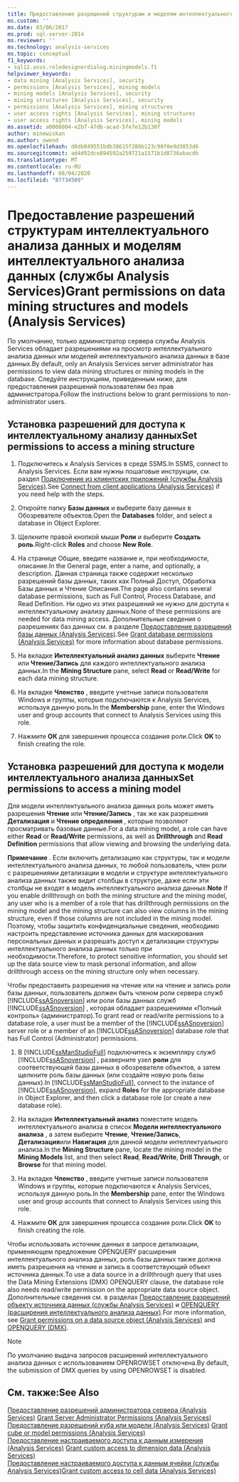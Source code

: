 ```yaml
---
title: Предоставление разрешений структурам и моделям интеллектуального анализа данных (Analysis Services) | Документация Майкрософт
ms.custom: ''
ms.date: 03/06/2017
ms.prod: sql-server-2014
ms.reviewer: ''
ms.technology: analysis-services
ms.topic: conceptual
f1_keywords:
- sql12.asvs.roledesignerdialog.miningmodels.f1
helpviewer_keywords:
- data mining [Analysis Services], security
- permissions [Analysis Services], mining models
- mining models [Analysis Services], security
- mining structures [Analysis Services], security
- permissions [Analysis Services], mining structures
- user access rights [Analysis Services], mining structures
- user access rights [Analysis Services], mining models
ms.assetid: a0008004-e2b7-47db-acad-5fe7e12b130f
author: minewiskan
ms.author: owend
ms.openlocfilehash: d0db849551bdb38615f280b123c98f0e9d3053d6
ms.sourcegitcommit: ad4d92dce894592a259721a1571b1d8736abacdb
ms.translationtype: MT
ms.contentlocale: ru-RU
ms.lasthandoff: 08/04/2020
ms.locfileid: "87734509"
---
```

# <a name="grant-permissions-on-data-mining-structures-and-models-analysis-services"></a><span data-ttu-id="f7961-102">Предоставление разрешений структурам интеллектуального анализа данных и моделям интеллектуального анализа данных (службы Analysis Services)</span><span class="sxs-lookup"><span data-stu-id="f7961-102">Grant permissions on data mining structures and models (Analysis Services)</span></span>
  <span data-ttu-id="f7961-103">По умолчанию, только администратор сервера службы Analysis Services обладает разрешениями на просмотр интеллектуального анализа данных или моделей интеллектуального анализа данных в базе данных.</span><span class="sxs-lookup"><span data-stu-id="f7961-103">By default, only an Analysis Services server administrator has permissions to view data mining structures or mining models in the database.</span></span> <span data-ttu-id="f7961-104">Следуйте инструкциям, приведенным ниже, для предоставления разрешений пользователям без прав администратора.</span><span class="sxs-lookup"><span data-stu-id="f7961-104">Follow the instructions below to grant permissions to non-administrator users.</span></span>  
  
## <a name="set-permissions-to-access-a-mining-structure"></a><span data-ttu-id="f7961-105">Установка разрешений для доступа к интеллектуальному анализу данных</span><span class="sxs-lookup"><span data-stu-id="f7961-105">Set permissions to access a mining structure</span></span>  
  
1.  <span data-ttu-id="f7961-106">Подключитесь к Analysis Services в среде SSMS.</span><span class="sxs-lookup"><span data-stu-id="f7961-106">In SSMS, connect to Analysis Services.</span></span> <span data-ttu-id="f7961-107">Если вам нужны пошаговые инструкции, см. раздел [Подключение из клиентских приложений (службы Analysis Services)](../instances/connect-from-client-applications-analysis-services.md).</span><span class="sxs-lookup"><span data-stu-id="f7961-107">See [Connect from client applications &#40;Analysis Services&#41;](../instances/connect-from-client-applications-analysis-services.md) if you need help with the steps.</span></span>  
  
2.  <span data-ttu-id="f7961-108">Откройте папку **Базы данных** и выберите базу данных в Обозревателе объектов.</span><span class="sxs-lookup"><span data-stu-id="f7961-108">Open the **Databases** folder, and select a database in Object Explorer.</span></span>  
  
3.  <span data-ttu-id="f7961-109">Щелкните правой кнопкой мыши **Роли** и выберите **Создать роль**.</span><span class="sxs-lookup"><span data-stu-id="f7961-109">Right-click **Roles** and choose **New Role**.</span></span>  
  
4.  <span data-ttu-id="f7961-110">На странице Общие, введите название и, при необходимости, описание.</span><span class="sxs-lookup"><span data-stu-id="f7961-110">In the General page, enter a name, and optionally, a description.</span></span> <span data-ttu-id="f7961-111">Данная страница также содержит несколько разрешений базы данных, таких как Полный Доступ, Обработка Базы данных и Чтение Описания.</span><span class="sxs-lookup"><span data-stu-id="f7961-111">The page also contains several database permissions, such as Full Control, Process Database, and Read Definition.</span></span> <span data-ttu-id="f7961-112">Ни одно из этих разрешений не нужно для доступа к интеллектуальному анализу данных.</span><span class="sxs-lookup"><span data-stu-id="f7961-112">None of these permissions are needed for data mining access.</span></span> <span data-ttu-id="f7961-113">Дополнительные сведения о разрешениях баз данных см. в разделе [Предоставление разрешений базы данных (Analysis Services)](grant-database-permissions-analysis-services.md).</span><span class="sxs-lookup"><span data-stu-id="f7961-113">See [Grant database permissions &#40;Analysis Services&#41;](grant-database-permissions-analysis-services.md) for more information about database permissions.</span></span>  
  
5.  <span data-ttu-id="f7961-114">На вкладке **Интеллектуальный анализ данных** выберите **Чтение** или **Чтение/Запись**  для каждого интеллектуального анализа данных.</span><span class="sxs-lookup"><span data-stu-id="f7961-114">In the **Mining Structure** pane, select **Read** or **Read/Write**  for each data mining structure.</span></span>  
  
6.  <span data-ttu-id="f7961-115">На вкладке **Членство** , введите учетные записи пользователя Windows и группы, которые подключаются к Analysis Services, используя данную роль.</span><span class="sxs-lookup"><span data-stu-id="f7961-115">In the **Membership** pane, enter the Windows user and group accounts that connect to Analysis Services using this role.</span></span>  
  
7.  <span data-ttu-id="f7961-116">Нажмите **ОК** для завершения процесса создания роли.</span><span class="sxs-lookup"><span data-stu-id="f7961-116">Click **OK** to finish creating the role.</span></span>  
  
## <a name="set-permissions-to-access-a-mining-model"></a><span data-ttu-id="f7961-117">Установка разрешений для доступа к модели интеллектуального анализа данных</span><span class="sxs-lookup"><span data-stu-id="f7961-117">Set permissions to access a mining model</span></span>  
 <span data-ttu-id="f7961-118">Для модели интеллектуального анализа данных роль может иметь разрешения **Чтение** или **Чтение/Запись** , так же как разрешения **Детализация** и **Чтение определения** , которые позволяют просматривать базовые данные.</span><span class="sxs-lookup"><span data-stu-id="f7961-118">For a data mining model, a role can have either **Read** or **Read/Write** permissions, as well as **Drillthrough** and **Read Definition** permissions that allow viewing and browsing the underlying data.</span></span>  
  
 <span data-ttu-id="f7961-119">**Примечание** . Если включить детализацию как структуры, так и модели интеллектуального анализа данных, то любой пользователь, член роли с разрешениями детализации в модели и структуре интеллектуального анализа данных также видит столбцы в структуре, даже если эти столбцы не входят в модель интеллектуального анализа данных.</span><span class="sxs-lookup"><span data-stu-id="f7961-119">**Note** If you enable drillthrough on both the mining structure and the mining model, any user who is a member of a role that has drillthrough permissions on the mining model and the mining structure can also view columns in the mining structure, even if those columns are not included in the mining model.</span></span> <span data-ttu-id="f7961-120">Поэтому, чтобы защитить конфиденциальные сведения, необходимо настроить представление источника данных для маскирования персональных данных и разрешать доступ к детализации структуры интеллектуального анализа данных только при необходимости.</span><span class="sxs-lookup"><span data-stu-id="f7961-120">Therefore, to protect sensitive information, you should set up the data source view to mask personal information, and allow drillthrough access on the mining structure only when necessary.</span></span>  
  
 <span data-ttu-id="f7961-121">Чтобы предоставить разрешения на чтение или на чтение и запись роли базы данных, пользователь должен быть членом роли сервера служб [!INCLUDE[ssASnoversion](../../includes/ssasnoversion-md.md)] или роли базы данных служб [!INCLUDE[ssASnoversion](../../includes/ssasnoversion-md.md)] , которая обладает разрешениями «Полный контроль» (администратор).</span><span class="sxs-lookup"><span data-stu-id="f7961-121">To grant read or read/write permissions to a database role, a user must be a member of the [!INCLUDE[ssASnoversion](../../includes/ssasnoversion-md.md)] server role or a member of an [!INCLUDE[ssASnoversion](../../includes/ssasnoversion-md.md)] database role that has Full Control (Administrator) permissions.</span></span>  
  
1.  <span data-ttu-id="f7961-122">В [!INCLUDE[ssManStudioFull](../../includes/ssmanstudiofull-md.md)] подключитесь к экземпляру служб [!INCLUDE[ssASnoversion](../../includes/ssasnoversion-md.md)] , разверните узел **роли** для соответствующей базы данных в обозревателе объектов, а затем щелкните роль базы данных (или создайте новую роль базы данных).</span><span class="sxs-lookup"><span data-stu-id="f7961-122">In [!INCLUDE[ssManStudioFull](../../includes/ssmanstudiofull-md.md)], connect to the instance of [!INCLUDE[ssASnoversion](../../includes/ssasnoversion-md.md)], expand **Roles** for the appropriate database in Object Explorer, and then click a database role (or create a new database role).</span></span>  
  
2.  <span data-ttu-id="f7961-123">На вкладке **Интеллектуальный анализ** поместите модель интеллектуального анализа в список **Модели интеллектуального анализа** , а затем выберите **Чтение**, **Чтение/Запись**, **Детализация**или **Навигация** для данной модели интеллектуального анализа.</span><span class="sxs-lookup"><span data-stu-id="f7961-123">In the **Mining Structure** pane, locate the mining model in the **Mining Models** list, and then select **Read**, **Read/Write**, **Drill Through**, or **Browse** for that mining model.</span></span>  
  
3.  <span data-ttu-id="f7961-124">На вкладке **Членство** , введите учетные записи пользователя Windows и группы, которые подключаются к Analysis Services, используя данную роль.</span><span class="sxs-lookup"><span data-stu-id="f7961-124">In the **Membership** pane, enter the Windows user and group accounts that connect to Analysis Services using this role.</span></span>  
  
4.  <span data-ttu-id="f7961-125">Нажмите **ОК** для завершения процесса создания роли.</span><span class="sxs-lookup"><span data-stu-id="f7961-125">Click **OK** to finish creating the role.</span></span>  
  
 <span data-ttu-id="f7961-126">Чтобы использовать источник данных в запросе детализации, применяющем предложение OPENQUERY расширения интеллектуального анализа данных, роль базы данных также должна иметь разрешения на чтение и запись в соответствующий объект источника данных.</span><span class="sxs-lookup"><span data-stu-id="f7961-126">To use a data source in a drillthrough query that uses the Data Mining Extensions (DMX) OPENQUERY clause, the database role also needs read/write permission on the appropriate data source object.</span></span> <span data-ttu-id="f7961-127">Дополнительные сведения см. в разделах [Предоставление разрешений объекту источника данных (службы Analysis Services)](grant-permissions-on-a-data-source-object-analysis-services.md) и [OPENQUERY (расширения интеллектуального анализа данных)](/sql/dmx/source-data-query-openquery).</span><span class="sxs-lookup"><span data-stu-id="f7961-127">For more information, see [Grant permissions on a data source object &#40;Analysis Services&#41;](grant-permissions-on-a-data-source-object-analysis-services.md) and [OPENQUERY &#40;DMX&#41;](/sql/dmx/source-data-query-openquery).</span></span>  
  
> [!NOTE]  
>  <span data-ttu-id="f7961-128">По умолчанию выдача запросов расширений интеллектуального анализа данных с использованием OPENROWSET отключена.</span><span class="sxs-lookup"><span data-stu-id="f7961-128">By default, the submission of DMX queries by using OPENROWSET is disabled.</span></span>  
  
## <a name="see-also"></a><span data-ttu-id="f7961-129">См. также:</span><span class="sxs-lookup"><span data-stu-id="f7961-129">See Also</span></span>  
 <span data-ttu-id="f7961-130">[Предоставление разрешений администратора сервера &#40;Analysis Services&#41;](../instances/grant-server-admin-rights-to-an-analysis-services-instance.md) </span><span class="sxs-lookup"><span data-stu-id="f7961-130">[Grant Server Administrator Permissions &#40;Analysis Services&#41;](../instances/grant-server-admin-rights-to-an-analysis-services-instance.md) </span></span>  
 <span data-ttu-id="f7961-131">[Предоставление разрешений куба или модели &#40;Analysis Services&#41;](grant-cube-or-model-permissions-analysis-services.md) </span><span class="sxs-lookup"><span data-stu-id="f7961-131">[Grant cube or model permissions &#40;Analysis Services&#41;](grant-cube-or-model-permissions-analysis-services.md) </span></span>  
 <span data-ttu-id="f7961-132">[Предоставление настраиваемого доступа к данным измерения &#40;Analysis Services&#41;](grant-custom-access-to-dimension-data-analysis-services.md) </span><span class="sxs-lookup"><span data-stu-id="f7961-132">[Grant custom access to dimension data &#40;Analysis Services&#41;](grant-custom-access-to-dimension-data-analysis-services.md) </span></span>  
 [<span data-ttu-id="f7961-133">Предоставление настраиваемого доступа к данным ячейки (службы Analysis Services)</span><span class="sxs-lookup"><span data-stu-id="f7961-133">Grant custom access to cell data &#40;Analysis Services&#41;</span></span>](grant-custom-access-to-cell-data-analysis-services.md)  
  
  
